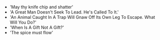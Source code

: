 - 'May thy knife chip and shatter'
- 'A Great Man Doesn't Seek To Lead. He's Called To It.'
- 'An Animal Caught In A Trap Will Gnaw Off Its Own Leg To Escape. What Will You Do?'
- 'When Is A Gift Not A Gift?'
- 'The spice must flow'

